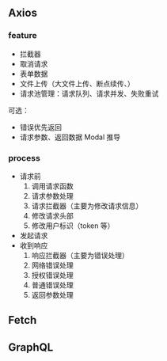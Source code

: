 ## Axios

### feature

+ 拦截器
+ 取消请求
+ 表单数据
+ 文件上传（大文件上传、断点续传、）
+ 请求池管理：请求队列、请求并发、失败重试

可选：
+ 错误优先返回
+ 请求参数、返回数据 Modal 推导


### process

+ 请求前
  1. 调用请求函数
  2. 请求参数处理
  3. 请求拦截器（主要为修改请求信息）
    1. 修改请求头部
    2. 修改用户标识（token 等）
+ 发起请求
+ 收到响应
  1. 响应拦截器（主要为错误处理）
    1. 网络错误处理
    2. 授权错误处理
    3. 普通错误处理
  2. 返回参数处理


## Fetch

## GraphQL

